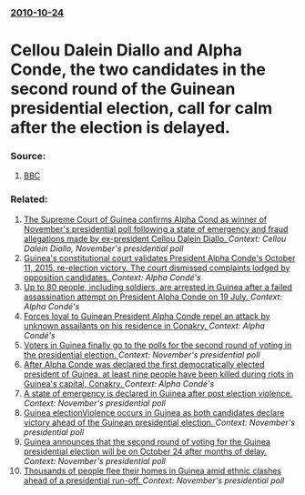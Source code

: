 ### [2010-10-24](/news/2010/10/24/index.md)

# Cellou Dalein Diallo and Alpha Conde, the two candidates in the second round of the Guinean presidential election, call for calm after the election is delayed. 




### Source:

1. [BBC](http://www.bbc.co.uk/news/world-africa-11614900)

### Related:

1. [The Supreme Court of Guinea confirms Alpha Cond as winner of November's presidential poll following a state of emergency and fraud allegations made by ex-president Cellou Dalein Diallo. ](/news/2010/12/3/the-supreme-court-of-guinea-confirms-alpha-conde-as-winner-of-november-s-presidential-poll-following-a-state-of-emergency-and-fraud-allegati.md) _Context: Cellou Dalein Diallo, November's presidential poll_
2. [Guinea's constitutional court validates President Alpha Conde's October 11, 2015, re-election victory. The court dismissed complaints lodged by opposition candidates. ](/news/2015/10/31/guinea-s-constitutional-court-validates-president-alpha-conda-c-s-october-11-2015-re-election-victory-the-court-dismissed-complaints-lodge.md) _Context: Alpha Condé's_
3. [Up to 80 people, including soldiers, are arrested in Guinea after a failed assassination attempt on President Alpha Conde on 19 July. ](/news/2011/07/20/up-to-80-people-including-soldiers-are-arrested-in-guinea-after-a-failed-assassination-attempt-on-president-alpha-conda-c-on-19-july.md) _Context: Alpha Condé's_
4. [Forces loyal to Guinean President Alpha Conde repel an attack by unknown assailants on his residence in Conakry. ](/news/2011/07/19/forces-loyal-to-guinean-president-alpha-conda-c-repel-an-attack-by-unknown-assailants-on-his-residence-in-conakry.md) _Context: Alpha Condé's_
5. [Voters in Guinea finally go to the polls for the second round of voting in the presidential election. ](/news/2010/11/7/voters-in-guinea-finally-go-to-the-polls-for-the-second-round-of-voting-in-the-presidential-election.md) _Context: November's presidential poll_
6. [After Alpha Conde was declared the first democratically elected president of Guinea, at least nine people have been killed during riots in Guinea's capital, Conakry. ](/news/2010/11/17/after-alpha-conda-c-was-declared-the-first-democratically-elected-president-of-guinea-at-least-nine-people-have-been-killed-during-riots-in.md) _Context: Alpha Condé's_
7. [A state of emergency is declared in Guinea after post election violence. ](/news/2010/11/17/a-state-of-emergency-is-declared-in-guinea-after-post-election-violence.md) _Context: November's presidential poll_
8. [Guinea electionViolence occurs in Guinea as both candidates declare victory ahead of the Guinean presidential election. ](/news/2010/11/15/guinea-electionpviolence-occurs-in-guinea-as-both-candidates-declare-victory-ahead-of-the-guinean-presidential-election.md) _Context: November's presidential poll_
9. [Guinea announces that the second round of voting for the Guinea presidential election will be on October 24 after months of delay. ](/news/2010/10/5/guinea-announces-that-the-second-round-of-voting-for-the-guinea-presidential-election-will-be-on-october-24-after-months-of-delay.md) _Context: November's presidential poll_
10. [Thousands of people flee their homes in Guinea amid ethnic clashes ahead of a presidential run-off. ](/news/2010/10/30/thousands-of-people-flee-their-homes-in-guinea-amid-ethnic-clashes-ahead-of-a-presidential-run-off.md) _Context: November's presidential poll_
